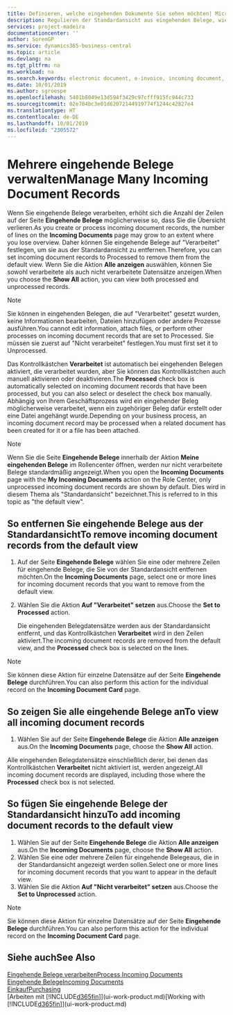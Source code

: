 ```yaml
---
title: Definieren, welche eingehenden Dokumente Sie sehen möchten| Microsoft Docs
description: Regulieren der Standardansicht aus eingehenden Belege, wie Erechnungen, um die Übersicht verarbeiteten und nicht verarbeiteten Datensätzen zu verbessern.
services: project-madeira
documentationcenter: ''
author: SorenGP
ms.service: dynamics365-business-central
ms.topic: article
ms.devlang: na
ms.tgt_pltfrm: na
ms.workload: na
ms.search.keywords: electronic document, e-invoice, incoming document, OCR, ecommerce, document exchange, import invoice
ms.date: 10/01/2019
ms.author: sgroespe
ms.openlocfilehash: 5401b8049e13d594f3429c97cfff915fc944c733
ms.sourcegitcommit: 02e704bc3e01d62072144919774f1244c42827e4
ms.translationtype: HT
ms.contentlocale: de-DE
ms.lasthandoff: 10/01/2019
ms.locfileid: "2305572"
---
```

# <a name="manage-many-incoming-document-records"></a><span data-ttu-id="c2d00-103">Mehrere eingehende Belege verwalten</span><span class="sxs-lookup"><span data-stu-id="c2d00-103">Manage Many Incoming Document Records</span></span>
<span data-ttu-id="c2d00-104">Wenn Sie eingehende Belege verarbeiten, erhöht sich die Anzahl der Zeilen auf der Seite **Eingehende Belege** möglicherweise so, dass Sie die Übersicht verlieren.</span><span class="sxs-lookup"><span data-stu-id="c2d00-104">As you create or process incoming document records, the number of lines on the **Incoming Documents** page may grow to an extent where you lose overview.</span></span> <span data-ttu-id="c2d00-105">Daher können Sie eingehende Belege auf "Verarbeitet" festlegen, um sie aus der Standardansicht zu entfernen.</span><span class="sxs-lookup"><span data-stu-id="c2d00-105">Therefore, you can set incoming document records to Processed to remove them from the default view.</span></span> <span data-ttu-id="c2d00-106">Wenn Sie die Aktion **Alle anzeigen** auswählen, können Sie sowohl verarbeitete als auch nicht verarbeitete Datensätze anzeigen.</span><span class="sxs-lookup"><span data-stu-id="c2d00-106">When you choose the **Show All** action, you can view both processed and unprocessed records.</span></span>

> [!NOTE]  
>   <span data-ttu-id="c2d00-107">Sie können in eingehenden Belegen, die auf "Verarbeitet" gesetzt wurden, keine Informationen bearbeiten, Dateien hinzufügen oder andere Prozesse ausführen.</span><span class="sxs-lookup"><span data-stu-id="c2d00-107">You cannot edit information, attach files, or perform other processes on incoming document records that are set to Processed.</span></span> <span data-ttu-id="c2d00-108">Sie müssen sie zuerst auf "Nicht verarbeitet" festlegen.</span><span class="sxs-lookup"><span data-stu-id="c2d00-108">You must first set it to Unprocessed.</span></span>

<span data-ttu-id="c2d00-109">Das Kontrollkästchen **Verarbeitet** ist automatisch bei eingehenden Belegen aktiviert, die verarbeitet wurden, aber Sie können das Kontrollkästchen auch manuell aktivieren oder deaktivieren.</span><span class="sxs-lookup"><span data-stu-id="c2d00-109">The **Processed** check box is automatically selected on incoming document records that have been processed, but you can also select or deselect the check box manually.</span></span> <span data-ttu-id="c2d00-110">Abhängig von Ihrem Geschäftsprozess wird ein eingehender Beleg möglicherweise verarbeitet, wenn ein zugehöriger Beleg dafür erstellt oder eine Datei angehängt wurde.</span><span class="sxs-lookup"><span data-stu-id="c2d00-110">Depending on your business process, an incoming document record may be processed when a related document has been created for it or a file has been attached.</span></span>

> [!NOTE]  
>   <span data-ttu-id="c2d00-111">Wenn Sie die Seite **Eingehende Belege** innerhalb der Aktion **Meine eingehenden Belege** im Rollencenter öffnen, werden nur nicht verarbeitete Belege standardmäßig angezeigt.</span><span class="sxs-lookup"><span data-stu-id="c2d00-111">When you open the **Incoming Documents** page with the **My Incoming Documents** action on the Role Center, only unprocessed incoming document records are shown by default.</span></span> <span data-ttu-id="c2d00-112">Dies wird in diesem Thema als "Standardansicht" bezeichnet.</span><span class="sxs-lookup"><span data-stu-id="c2d00-112">This is referred to in this topic as "the default view".</span></span>

## <a name="to-remove-incoming-document-records-from-the-default-view"></a><span data-ttu-id="c2d00-113">So entfernen Sie eingehende Belege aus der Standardansicht</span><span class="sxs-lookup"><span data-stu-id="c2d00-113">To remove incoming document records from the default view</span></span>
1. <span data-ttu-id="c2d00-114">Auf der Seite **Eingehende Belege** wählen Sie eine oder mehrere Zeilen für eingehende Belege, die Sie von der Standardansicht entfernen möchten.</span><span class="sxs-lookup"><span data-stu-id="c2d00-114">On the **Incoming Documents** page, select one or more lines for incoming document records that you want to remove from the default view.</span></span>
2. <span data-ttu-id="c2d00-115">Wählen Sie die Aktion **Auf "Verarbeitet" setzen** aus.</span><span class="sxs-lookup"><span data-stu-id="c2d00-115">Choose the **Set to Processed** action.</span></span>

    <span data-ttu-id="c2d00-116">Die eingehenden Belegdatensätze werden aus der Standardansicht entfernt, und das Kontrollkästchen **Verarbeitet** wird in den Zeilen aktiviert.</span><span class="sxs-lookup"><span data-stu-id="c2d00-116">The incoming document records are removed from the default view, and the **Processed** check box is selected on the lines.</span></span>

> [!NOTE]  
>   <span data-ttu-id="c2d00-117">Sie können diese Aktion für einzelne Datensätze auf der Seite **Eingehende Belege** durchführen.</span><span class="sxs-lookup"><span data-stu-id="c2d00-117">You can also perform this action for the individual record on the **Incoming Document Card** page.</span></span>

## <a name="to-view-all-incoming-document-records"></a><span data-ttu-id="c2d00-118">So zeigen Sie alle eingehende Belege an</span><span class="sxs-lookup"><span data-stu-id="c2d00-118">To view all incoming document records</span></span>
1. <span data-ttu-id="c2d00-119">Wählen Sie auf der Seite **Eingehende Belege** die Aktion **Alle anzeigen** aus.</span><span class="sxs-lookup"><span data-stu-id="c2d00-119">On the **Incoming Documents** page, choose the **Show All** action.</span></span>

<span data-ttu-id="c2d00-120">Alle eingehenden Belegdatensätze einschließlich derer, bei denen das Kontrollkästchen **Verarbeitet** nicht aktiviert ist, werden angezeigt.</span><span class="sxs-lookup"><span data-stu-id="c2d00-120">All incoming document records are displayed, including those where the **Processed** check box is not selected.</span></span>

## <a name="to-add-incoming-document-records-to-the-default-view"></a><span data-ttu-id="c2d00-121">So fügen Sie eingehende Belege der Standardansicht hinzu</span><span class="sxs-lookup"><span data-stu-id="c2d00-121">To add incoming document records to the default view</span></span>
1. <span data-ttu-id="c2d00-122">Wählen Sie auf der Seite **Eingehende Belege** die Aktion **Alle anzeigen** aus.</span><span class="sxs-lookup"><span data-stu-id="c2d00-122">On the **Incoming Documents** page, choose the **Show All** action.</span></span>
2. <span data-ttu-id="c2d00-123">Wählen Sie eine oder mehrere Zeilen für eingehende Belegeaus, die in der Standardansicht angezeigt werden sollen.</span><span class="sxs-lookup"><span data-stu-id="c2d00-123">Select one or more lines for incoming document records that you want to appear in the default view.</span></span>
3. <span data-ttu-id="c2d00-124">Wählen Sie die Aktion **Auf "Nicht verarbeitet" setzen** aus.</span><span class="sxs-lookup"><span data-stu-id="c2d00-124">Choose the **Set to Unprocessed** action.</span></span>  

> [!NOTE]  
>   <span data-ttu-id="c2d00-125">Sie können diese Aktion für einzelne Datensätze auf der Seite **Eingehende Belege** durchführen.</span><span class="sxs-lookup"><span data-stu-id="c2d00-125">You can also perform this action for the individual record on the **Incoming Document Card** page.</span></span>

## <a name="see-also"></a><span data-ttu-id="c2d00-126">Siehe auch</span><span class="sxs-lookup"><span data-stu-id="c2d00-126">See Also</span></span>
[<span data-ttu-id="c2d00-127">Eingehende Belege verarbeiten</span><span class="sxs-lookup"><span data-stu-id="c2d00-127">Process Incoming Documents</span></span>](across-process-income-documents.md)  
[<span data-ttu-id="c2d00-128">Eingehende Belege</span><span class="sxs-lookup"><span data-stu-id="c2d00-128">Incoming Documents</span></span>](across-income-documents.md)  
[<span data-ttu-id="c2d00-129">Einkauf</span><span class="sxs-lookup"><span data-stu-id="c2d00-129">Purchasing</span></span>](purchasing-manage-purchasing.md)  
<span data-ttu-id="c2d00-130">[Arbeiten mit [!INCLUDE[d365fin](includes/d365fin_md.md)]](ui-work-product.md)</span><span class="sxs-lookup"><span data-stu-id="c2d00-130">[Working with [!INCLUDE[d365fin](includes/d365fin_md.md)]](ui-work-product.md)</span></span>

